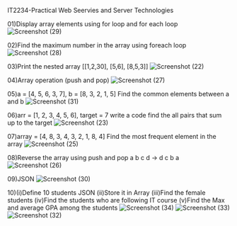 IT2234-Practical Web Seervies and Server Technologies

01)Display array elements using for loop and for each loop
![Screenshot (29)](https://github.com/user-attachments/assets/dde21094-4562-48ee-80f3-ea48a5e137b7)

02)Find the maximum number in the array using foreach loop
![Screenshot (28)](https://github.com/user-attachments/assets/735d0355-84c6-423d-9af7-05c883038934)

03)Print the nested array [[1,2,30], [5,6], [8,5,3]]
![Screenshot (22)](https://github.com/user-attachments/assets/f2465ee1-4a08-419d-bfc0-6e5e44a4b4ba)

04)Array operation (push and pop)
![Screenshot (27)](https://github.com/user-attachments/assets/6d8f9fa9-254c-4a47-ad24-2f2d98cbe9ba)

05)a = [4, 5, 6, 3, 7], b = [8, 3, 2, 1, 5] Find the common elements between a and b
![Screenshot (31)](https://github.com/user-attachments/assets/af299333-ade0-4079-8b91-5647c6028786)

06)arr = [1, 2, 3, 4, 5, 6], target = 7  write a code find the all pairs that sum up to the target
![Screenshot (23)](https://github.com/user-attachments/assets/dadbb14e-1f32-41d4-be71-4864c20af25e)

07)array = [4, 8, 3, 4, 3, 2, 1, 8, 4] Find the most frequent element in the array
![Screenshot (25)](https://github.com/user-attachments/assets/82c33193-1632-4d04-9699-a87f91a43c27)

08)Reverse the array using push and pop  a b c d -> d c b a
![Screenshot (26)](https://github.com/user-attachments/assets/b99b0117-402b-410f-91e3-973359d77051)

09)JSON
![Screenshot (30)](https://github.com/user-attachments/assets/d79be4ae-a02b-4dd3-85ce-5f56458f9cef)

10)(i)Define 10 students JSON  (ii)Store it in Array  (iii)Find the female students  (iv)Find the students who are following IT course  (v)Find the Max and average GPA among the students
![Screenshot (34)](https://github.com/user-attachments/assets/c2f1d526-2c54-433b-80da-6c5f5ce6d887)
![Screenshot (33)](https://github.com/user-attachments/assets/ea00cbc9-3ac9-428c-bdff-5db63574225f)
![Screenshot (32)](https://github.com/user-attachments/assets/70913c0a-bd1a-4626-999d-b1a92b89071e)



